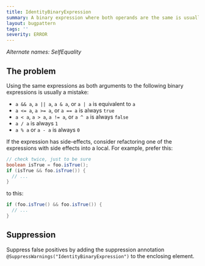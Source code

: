 ```yaml
---
title: IdentityBinaryExpression
summary: A binary expression where both operands are the same is usually incorrect.
layout: bugpattern
tags: ''
severity: ERROR
---
```


<!--
*** AUTO-GENERATED, DO NOT MODIFY ***
To make changes, edit the @BugPattern annotation or the explanation in docs/bugpattern.
-->

_Alternate names: SelfEquality_

## The problem
Using the same expressions as both arguments to the following binary expressions
is usually a mistake:

*   `a && a`, `a || a`, `a & a`, or `a | a` is equivalent to `a`
*   `a <= a`, `a >= a`, or `a == a` is always `true`
*   `a < a`, `a > a`, `a != a`, or `a ^ a` is always `false`
*   `a / a` is always `1`
*   `a % a` or `a - a` is always `0`

If the expression has side-effects, consider refactoring one of the expressions
with side effects into a local. For example, prefer this:

```.java {.good}
// check twice, just to be sure
boolean isTrue = foo.isTrue();
if (isTrue && foo.isTrue()) {
  // ...
}
```

to this:

```.java {.bad}
if (foo.isTrue() && foo.isTrue()) {
  // ...
}
```

## Suppression
Suppress false positives by adding the suppression annotation `@SuppressWarnings("IdentityBinaryExpression")` to the enclosing element.
